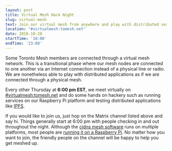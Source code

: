 ```yaml
---
layout: post
title: Virtual Mesh Hack Night
slug: virtual-mesh
text: Join our virtual mesh from anywhere and play with distributed services.
location: "#virtualmesh:tomesh.net"
date: 2016-10-20
startTime: '18:00'
endTime: '23:00'
---
```


Some Toronto Mesh members are connected through a virtual mesh network. This is a transitional phase where our mesh nodes are connected to one another via an Internet connection instead of a physical line or radio. We are nonetheless able to play with distributed applications as if we are connected through a physical mesh.

Every other Thursday at **6:00 pm EST**, we meet virtually on [#virtualmesh:tomesh.net](https://chat.tomesh.net/#/room/#virtualmesh:tomesh.net) and do some hands on hackery such as running services on our Raspberry Pi platform and testing distributed applications like [IPFS](https://ipfs.io/).

If you would like to join us, just hop on the Matrix channel listed above and say hi. Things generally start at 6:00 pm with people checking in and out throughout the night. Although the [cjdns mesh software](https://github.com/cjdelisle/cjdns) runs on multiple platforms, most people are [running it on a Raspberry Pi](https://github.com/tomeshnet/prototype-cjdns-pi2). No matter how you want to join, the friendly people on the channel will be happy to help you get meshed up.
